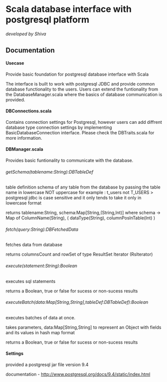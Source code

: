 # Scala database interface with postgresql platform

###### developed by Shiva

## Documentation

#### Usecase
Provide basic foundation for postgresql database interface with Scala

The interface is built to work with postgresql JDBC and provide common database functionality to the users.
Users can extend the funtionality from the DatabaseManager.scala where the basics of database communication is provided.


#### DBConnections.scala

Contains connection settings for Postgresql, however users can add diffrent database type connection settings by implementing 
BasicDatabaseConnection interface. Please check the DBTraits.scala for more information.

#### DBManager.scala

Provides basic funtionality to communicate with the database.

###### getSchema(tablename:String):DBTableDef
table definition schema of any table from the database by passing the table name in lowercase NOT uppercase
for example : t_users not T_USERS > postgresql jdbc is case sensitive and it only tends to take it only in lowercase format

returns tablename:String, schema:Map[String,(String,Int)]
where schema -> Map of ColumnName(String), ( dataType(String), columnPosInTable(Int) )

###### fetch(query:String):DBFetchedData
fetches data from database

returns columnsCount and rowSet of type ResultSet Iterator (RsIterator)

###### execute(statement:String):Boolean
executes sql statements

returns a Boolean, true or false for sucess or non-sucess results

###### executeBatch(data:Map[String,String],tableDef:DBTableDef):Boolean
executes batches of data at once. 

takes parameters, data:Map[String,String] to represent an Object with fields and its values in hash map format

returns a Boolean, true or false for sucess or non-sucess results

#### Settings

provided a postgresql jar file version 9.4

documentation - http://www.postgresql.org/docs/9.4/static/index.html



